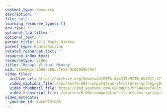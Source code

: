 ```yaml
---
content_type: resource
description: ''
file: null
learning_resource_types: []
ocw_type: ''
optional_tab_title: ''
optional_text: ''
parent_title: 17.2 Topic Videos
parent_type: CourseSection
related_resources_text: ''
resource_index_text: ''
resourcetype: Video
title: 'Recap: Virtual Memory'
uid: 21beb65c-5b0d-a88c-fe59-0c069d9b79ef
video_files:
  archive_url: https://archive.org/download/MIT6.004S17/MIT6_004S17_17-02-01_300k.mp4
  video_captions_file: /courses/6-004-computation-structures-spring-2017/15b18dbc70615a529e7d4204b6e272d1_muLn57VrGAA.vtt
  video_thumbnail_file: https://img.youtube.com/vi/muLn57VrGAA/default.jpg
  video_transcript_file: /courses/6-004-computation-structures-spring-2017/3b65d1fe754bcb9e2ecb3982b90f7285_muLn57VrGAA.pdf
video_metadata:
  youtube_id: muLn57VrGAA
---
```

